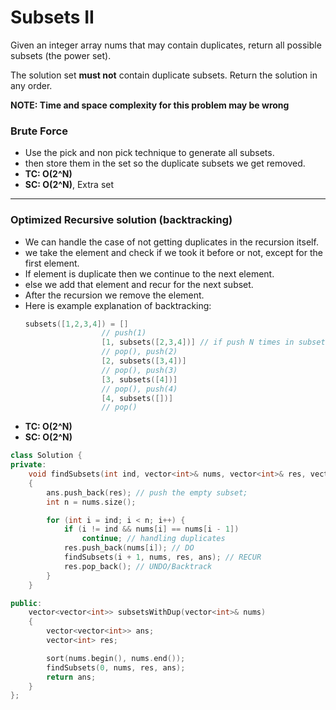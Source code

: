 # Subsets II

Given an integer array nums that may contain duplicates, return all possible subsets (the power set).

The solution set **must not** contain duplicate subsets. Return the solution in any order.

**NOTE: Time and space complexity for this problem may be wrong**

### Brute Force

-   Use the pick and non pick technique to generate all subsets.
-   then store them in the set so the duplicate subsets we get removed.
-   **TC: O(2^N)**
-   **SC: O(2^N)**, Extra set

---

### Optimized Recursive solution (backtracking)

-   We can handle the case of not getting duplicates in the recursion itself.
-   we take the element and check if we took it before or not, except for the first element.
-   If element is duplicate then we continue to the next element.
-   else we add that element and recur for the next subset.
-   After the recursion we remove the element.
-   Here is example explanation of backtracking:
    ```cpp
    subsets([1,2,3,4]) = []
                     // push(1)
                     [1, subsets([2,3,4])] // if push N times in subsets([2,3,4]), the pop times is also N, so vec is also [1] after backtrack.
                     // pop(), push(2)
                     [2, subsets([3,4])]
                     // pop(), push(3)
                     [3, subsets([4])]
                     // pop(), push(4)
                     [4, subsets([])]
                     // pop()
    ```
-   **TC: O(2^N)**
-   **SC: O(2^N)**

```cpp
class Solution {
private:
    void findSubsets(int ind, vector<int>& nums, vector<int>& res, vector<vector<int>>& ans)
    {
        ans.push_back(res); // push the empty subset;
        int n = nums.size();

        for (int i = ind; i < n; i++) {
            if (i != ind && nums[i] == nums[i - 1])
                continue; // handling duplicates
            res.push_back(nums[i]); // DO
            findSubsets(i + 1, nums, res, ans); // RECUR
            res.pop_back(); // UNDO/Backtrack
        }
    }

public:
    vector<vector<int>> subsetsWithDup(vector<int>& nums)
    {
        vector<vector<int>> ans;
        vector<int> res;

        sort(nums.begin(), nums.end());
        findSubsets(0, nums, res, ans);
        return ans;
    }
};
```
